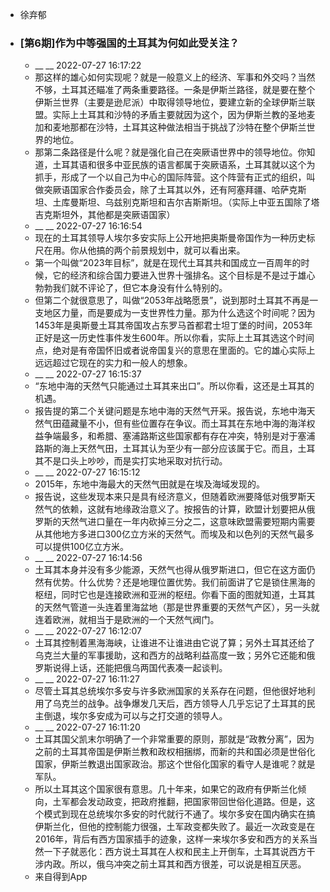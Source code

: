 - 徐弃郁
- ### [第6期]作为中等强国的土耳其为何如此受关注？
    - __ __ 2022-07-27 16:17:22
    - 那这样的雄心如何实现呢？就是一般意义上的经济、军事和外交吗？当然不够，土耳其还瞄准了两条重要路径。一条是伊斯兰路径，就是要在整个伊斯兰世界（主要是逊尼派）中取得领导地位，要建立新的全球伊斯兰联盟。实际上土耳其和沙特的矛盾主要就因为这个，因为伊斯兰教的圣地麦加和麦地那都在沙特，土耳其这种做法相当于挑战了沙特在整个伊斯兰世界的地位。
    - 那第二条路径是什么呢？就是强化自己在突厥语世界中的领导地位。你知道，土耳其语和很多中亚民族的语言都属于突厥语系，土耳其就以这个为抓手，形成了一个以自己为中心的国际阵营。这个阵营有正式的组织，叫做突厥语国家合作委员会，除了土耳其以外，还有阿塞拜疆、哈萨克斯坦、土库曼斯坦、乌兹别克斯坦和吉尔吉斯斯坦。（实际上中亚五国除了塔吉克斯坦外，其他都是突厥语国家）
    - __ __ 2022-07-27 16:16:54
    - 现在的土耳其领导人埃尔多安实际上公开地把奥斯曼帝国作为一种历史标尺在用。你从他搞的两个前景规划中，就可以看出来。
    - 第一个叫做“2023年目标”，就是在现代土耳其共和国成立一百周年的时候，它的经济和综合国力要进入世界十强排名。这个目标是不是过于雄心勃勃我们就不评论了，但它本身没有什么特别的。
    - 但第二个就很意思了，叫做“2053年战略愿景”，说到那时土耳其不再是一支地区力量，而是要成为一支世界性力量。那为什么选这个时间呢？因为1453年是奥斯曼土耳其帝国攻占东罗马首都君士坦丁堡的时间，2053年正好是这一历史性事件发生600年。所以你看，实际上土耳其选这个时间点，绝对是有帝国怀旧或者说帝国复兴的意思在里面的。它的雄心实际上远远超过它现在的实力和一般人的想象。
    - __ __ 2022-07-27 16:15:37
    - “东地中海的天然气只能通过土耳其来出口”。所以你看，这还是土耳其的机遇。
    - 报告提的第二个关键问题是东地中海的天然气开采。报告说，东地中海天然气田蕴藏量不小，但有些位置存在争议。而土耳其在东地中海的海洋权益争端最多，和希腊、塞浦路斯这些国家都有存在冲突，特别是对于塞浦路斯的海上天然气田，土耳其认为至少有一部分应该属于它。而且，土耳其不是口头上吵吵，而是实打实地采取对抗行动。
    - __ __ 2022-07-27 16:15:12
    - 2015年，东地中海最大的天然气田就是在埃及海域发现的。
    - 报告说，这些发现本来只是具有经济意义，但随着欧洲要降低对俄罗斯天然气的依赖，这就有地缘政治意义了。按报告的计算，欧盟计划要把从俄罗斯的天然气进口量在一年内砍掉三分之二，这意味欧盟需要短期内需要从其他地方多进口300亿立方米的天然气。而埃及和以色列的天然气最多可以提供100亿立方米。
    - __ __ 2022-07-27 16:14:56
    - 土耳其本身并没有多少能源，天然气也得从俄罗斯进口，但它在这方面仍然有优势。什么优势？还是地理位置优势。我们前面讲了它是锁住黑海的枢纽，同时它也是连接欧洲和亚洲的枢纽。你看下面的图就知道，土耳其的天然气管道一头连着里海盆地（那是世界重要的天然气产区），另一头就连着欧洲，就相当于是欧洲的一个天然气阀门。
    - __ __ 2022-07-27 16:12:07
    - 土耳其控制着黑海海峡，让谁进不让谁进由它说了算；另外土耳其还给了乌克兰大量的军事援助，这和西方的战略利益高度一致；另外它还能和俄罗斯说得上话，还能把俄乌两国代表凑一起谈判。
    - __ __ 2022-07-27 16:11:27
    - 尽管土耳其总统埃尔多安与许多欧洲国家的关系存在问题，但他很好地利用了乌克兰的战争。战争爆发几天后，西方领导人几乎忘记了土耳其的民主倒退，埃尔多安成为可以与之打交道的领导人。
    - __ __ 2022-07-27 16:11:20
    - 土耳其国父凯末尔明确了一个非常重要的原则，那就是“政教分离”，因为之前的土耳其帝国是伊斯兰教和政权相捆绑，而新的共和国必须是世俗化国家，伊斯兰教退出国家政治。那这个世俗化国家的看守人是谁呢？就是军队。
    - 所以土耳其这个国家很有意思。几十年来，如果它的政府有伊斯兰化倾向，土军都会发动政变，把政府推翻，把国家带回世俗化道路。但是，这个模式到现在总统埃尔多安的时代就行不通了。埃尔多安在国内确实在搞伊斯兰化，但他的控制能力很强，土军政变都失败了。最近一次政变是在2016年，背后有西方国家插手的迹象，这样一来埃尔多安和西方的关系当然一下子就恶化：西方说土耳其在人权和民主上开倒车，土耳其说西方干涉内政。所以，俄乌冲突之前土耳其和西方很差，可以说是相互厌恶。
    - 来自得到App
